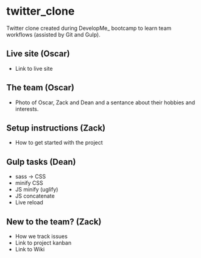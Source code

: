 # twitter_clone

Twitter clone created during DevelopMe\_ bootcamp to learn team workflows (assisted by Git and Gulp).

## Live site (Oscar)

- Link to live site

## The team (Oscar)

- Photo of Oscar, Zack and Dean and a sentance about their hobbies and interests.

## Setup instructions (Zack)

- How to get started with the project

## Gulp tasks (Dean)

- sass -> CSS
- minify CSS
- JS minify (uglify)
- JS concatenate
- Live reload

## New to the team? (Zack)

- How we track issues
- Link to project kanban
- Link to Wiki
